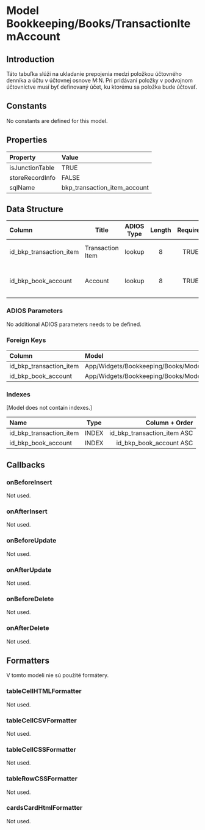 # Model Bookkeeping/Books/TransactionItemAccount

## Introduction

Táto tabuľka slúži na ukladanie prepojenia medzi položkou účtovného denníka a účtu v účtovnej osnove M:N. Pri pridávaní položky v podvojnom účtovníctve musí byť definovaný účet, ku ktorému sa položka bude účtovať. 

## Constants

No constants are defined for this model.

## Properties

| Property        | Value                        |
| :-------------- | :--------------------------- |
| isJunctionTable | TRUE                         |
| storeRecordInfo | FALSE                        |
| sqlName         | bkp_transaction_item_account |

## Data Structure

| Column                  | Title            | ADIOS Type | Length | Required | Notes                     |
| :---------------------- | ---------------- | :--------: | :----: | :------: | :------------------------ |
| id_bkp_transaction_item | Transaction Item |   lookup   |   8    |   TRUE   | ID položky dokladu        |
| id_bkp_book_account     | Account          |   lookup   |   8    |   TRUE   | ID účtu z účtovnej osnovy |

### ADIOS Parameters

No additional ADIOS parameters needs to be defined.

### Foreign Keys

| Column                  | Model                                            | Relation | OnUpdate | OnDelete |
| :---------------------- | :----------------------------------------------- | :------: | -------- | -------- |
| id_bkp_transaction_item | App/Widgets/Bookkeeping/Books/Models/Transaction |   1:N    | Cascade  | Cascade  |
| id_bkp_book_account     | App/Widgets/Bookkeeping/Books/Models/Account     |   M:N    | Cascade  | Restrict |

### Indexes

[Model does not contain indexes.]

| Name                    |  Type   |              Column + Order |
| :---------------------- | :-----: | --------------------------: |
| id_bkp_transaction_item |  INDEX  | id_bkp_transaction_item ASC |
| id_bkp_book_account     |  INDEX  |     id_bkp_book_account ASC |

## Callbacks

### onBeforeInsert

Not used.

### onAfterInsert

Not used.

### onBeforeUpdate

Not used.

### onAfterUpdate

Not used.

### onBeforeDelete

Not used.

### onAfterDelete

Not used.

## Formatters

V tomto modeli nie sú použité formátery.

### tableCellHTMLFormatter

Not used.

### tableCellCSVFormatter

Not used.

### tableCellCSSFormatter

Not used.

### tableRowCSSFormatter

Not used.

### cardsCardHtmlFormatter

Not used.
